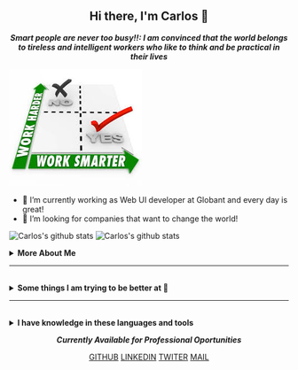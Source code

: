 <h2 align="center">Hi there, I'm Carlos 👋</h2>


<p align="center"><i><strong>Smart people are never too busy!!: I am convinced that the world belongs to tireless and intelligent workers who like to think and be practical in their lives</strong></i></p>
          

![Smart people are never too busy!](https://github.com/cgcarlosg/cgcarlosg/blob/main/worksmarter.jpg) 

- 🌱 I’m currently working as Web UI developer at Globant and every day is great!
- 👯  I’m looking for companies that want to change the world!

![Carlos's github stats](https://github-readme-stats.vercel.app/api?username=cgcarlosg&show_icons=true)
![Carlos's github stats](https://github-readme-stats.vercel.app/api?username=cgcarlosg&show_icons=true&theme=radical)

<details>
  <summary><strong>More About Me</strong></summary>
  <br>
   I am <b>43 years old</b>. I'm finishing the microverse program. I have had an interest in coding since a couple of years ago, but never really focused on learning to code until now</p>
   
 
   **Hobbies** 
   - Movies
   - Go to the pool with my family
   
  **I am currently 🔭**
   - Working with Javascript
   - Reviewing Ruby on Rails
   - Learning ReactJS
   
</details>

<hr>
<br>

<details>
  <summary><strong>Some things I am trying to be better at 🌱</strong></summary>
  <br>

  - Mastering JavaScript
  - Doing a lof of coding challenges

</details>

<hr>
<br>

<details>
  <summary><strong>I have knowledge in these languages and tools</strong></summary>
  <br>

  <p><strong>IRL Languages:</strong></p>

  - Spanish
  - English

  <br>
  <br>

  <p><strong>Front-end Languages</strong></p>
  - HTML5
  - CSS3
  - JAVASCRIPT
  
  <br>
  <br>
  
  <p><strong>Backend-end Languages</strong></p>
  
  - Ruby
  - MYSQL
  - NodeJs
  
  <br>
  <br>
  
  <p><strong>Tools</strong></p>
  - Git
  - GitHub
  - VSCode
   
  <br>
  <br>
  
  <p><strong>Frameworks</strong></p>
  
 - Ruby on Rails
 - React and Redux
 - Bootstrap
  
 <br>
 <br>
          
</details>

***<p align="center">Currently Available for Professional Oportunities</p>***
<p align="center">
  <a href="https://www.linkedin.com/in/carlosalbeniogutierrez/?locale=en_US">GITHUB</a>
  <a href="https://www.linkedin.com/in/carlosalbeniogutierrez">LINKEDIN</a>
  <a href="https://twitter.com/cgcarlosg1">TWITER</a>
  <a href="mailto:cgcarlosg@hotmail.com">MAIL</a>
  
</p>

<!--
**cgcarlosg/cgcarlosg** is a ✨ _special_ ✨ repository because its `README.md` (this file) appears on your GitHub profile.

Here are some ideas to get you started:

-  I’m currently working on ...
- I’m currently learning ...
- 👯 I’m looking to collaborate on ...
- 🤔 I’m looking for help with ...
- 💬 Ask me about ...
- 📫 How to reach me: ...
- 😄 Pronouns: ...
- ⚡ Fun fact: ...
-->
